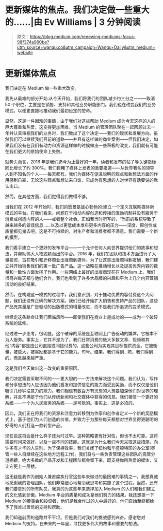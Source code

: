 # 更新媒体的焦点。我们决定做一些重大的……|由 Ev Williams | 3 分钟阅读

> 原文：<https://blog.medium.com/renewing-mediums-focus-98f374a960be?utm_source=wanqu.co&utm_campaign=Wanqu+Daily&utm_medium=website>

# 更新媒体焦点

我们决定在 Medium 做一些重大改变。

我先从最难的部分开始:从今天开始，我们将我们的团队减少约三分之一——取消 50 个职位，主要是在销售、支持和其他业务职能部门。我们也在改变我们的业务模式，以便更直接地推动我们最初设定的使命。

显然，这是一件困难的事情，由于我们对这些帮助 Medium 成为今天这样的人的巨大尊重和热爱，这变得更加困难。当 Medium 的管理团队聚在一起回顾过去一年并认真审视我们的业务时，我们做出了这个决定——我们的现状和发展方向。虽然我们可以继续我们目前的道路——并且有这样做的商业案例——但我们决定，如果我们没有在我们有动力和资源这样做的时候做出一些积极的改变，我们就有可能在我们更大的原始使命上失败。

就势头而言，2016 年是我们迄今为止最好的一年。读者和发布的帖子等关键指标同比增长了约 300%。我们目睹了媒体上发表的重要报道——从世界著名的领导人到不知名的个人——每天都有。我们为媒体在促进聪明的观点和新想法方面的作用感到自豪，无论这些观点和想法来自谁，它成为有思想的人对世界有话要说的默认出口。

然而，在其他方面，我们觉得我们做得不够。

当我们在 2012 年开始时，我们的愿景是雄心勃勃的:建立一个定义互联网媒体新模式的平台。在我们看来，问题在于推动内容创造和传播的激励机制并没有服务于消费或创造内容的人——或者整个社会。正如我当时所写的，“当前的系统导致了越来越多的错误信息……以及以更低成本发布更多内容的压力——深度、原创性或质量都见鬼去吧。这是不可持续的，对生产者和消费者都不满意。我们需要一个新的模型。

我们着手建立一个更好的发布平台——一个允许任何人向世界提供他们的故事和想法，并帮助伟大人物脱颖而出的平台。2016 年，我们在团队和技术方面进行了大量投资，旨在吸引和迁移商业出版商到媒体。为了让这些出版商得到报酬，我们建立并开始销售我们的第一批广告产品。这一战略在推动增长以及提高优秀内容的数量和一致性方面发挥了作用。一些网络上最好的出版商现在在 Medium 上，我们很高兴每天都与他们合作。我们也看到了许多大品牌的兴趣和平台上几个内容营销活动的良好结果。

然而，在构建这一模式的过程中，我们意识到，对于推动优质内容付费这个大问题，我们还没有正确的解决方案。我们已经开始扩大销售和支持产品的团队，这些产品充其量是广告驱动的出版模式的增量改进，而不是我们所追求的变革模式。

继续走这条路会让我们面临风险——即使我们在商业上是成功的——成为一个破碎系统的延伸。

经过进一步思考，很明显，这个破碎的系统是互联网上广告驱动的媒体。它根本不为人服务。事实上，它并不是为了。我们日常消费的绝大多数文章、视频和其他“内容”都是由公司直接或间接付费的，这些公司为实现其目标提供资金。它被衡量，被放大，被奖励都是基于它的能力。句号。结果，我们得到…嗯，我们得到的。而且越来越严重。

这是我们今天做出这一改变的重要原因。

我们决定需要采取不同的——更大胆的——方法来解决这个问题。我们认为，写作和分享想法的人应该因为他们启发和提供信息的能力而受到奖励，而不仅仅是他们吸引几秒钟注意力的能力。我们相信有数百万有思想的人想要加深他们对世界的理解，并且不满足于他们从传统新闻和社交媒体中获得的信息。我们相信一个更好的系统——一个为人民服务的系统——是可能的。事实上，这是必须的。

因此，我们正在将我们的资源和注意力转移到为作家和创作者定义一个新的奖励模式上，基于他们为人们创造的价值。并致力于为那些每天都想对世界变得更聪明的好奇的人们打造一款转型产品。

现在说这将会是什么样子还为时过早。这种策略更有针对性，但也不太可靠。这将需要时间来做好，以及一些不同的技能。这就是为什么我们今天采取这些措施，向许多有才华的人告别。为了保持效率，我们关闭了纽约和华盛顿特区的办公室(尽管一些人将继续在这些地方远程工作)。我们将与一些负责管理这些团队的高管分道扬镳。绝大多数的产品开发和工程团队都会留下来，既支持你所热爱的媒体，又让它更上一层楼。

这无疑是我作为创始人兼首席执行官这些年来做过的最困难的事情之一。我想真诚地感谢我的管理团队，他们非常细心地帮助我思考和实施了这个过程。当然，还有我们要告别的所有队员。我真的为这些年来选择加入 Medium 的人们和我们建立的文化感到骄傲。Medium 平台的质量和成功是他们努力的结果。我还想提一下 Medium 的董事会和投资者，他们是我合作过的人中最好的，他们自始至终都给予了我难以置信的支持和帮助。

我们知道前面的道路并不平坦。但是我们对我们的挑战感到兴奋。感谢您对 Medium 的支持。在未来的一年里，寻找更多伟大的故事和重要的想法。